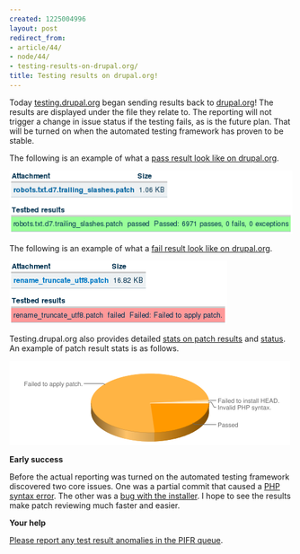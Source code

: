 ```yaml
---
created: 1225004996
layout: post
redirect_from:
- article/44/
- node/44/
- testing-results-on-drupal.org/
title: Testing results on drupal.org!
---
```

Today <a href="http://testing.drupal.org">testing.drupal.org</a> began sending results back to  <a href="http://drupal.org">drupal.org</a>! The results are displayed under the file they relate to. The reporting will not trigger a change in issue status if the testing fails, as is the future plan. That will be turned on when the automated testing framework has proven to be stable.

The following is an example of what a [pass result look like on drupal.org](http://drupal.org/node/180379#comment-739254).

<img src="/files/reporting.png" alt="pass example" />

The following is an example of what a [fail result look like on drupal.org](http://drupal.org/node/200185#comment-752032).

<img src="/files/reporting2.png" alt="fail example" />

Testing.drupal.org also provides detailed <a href="http://testing.drupal.org/pifr/stats">stats on patch results</a> and <a href="http://testing.drupal.org/pifr/status">status</a>. An example of patch result stats is as follows.

<img src="/files/testing.drupal.org-summary-stats.png" alt="stats example" />

<b>Early success</b>

Before the actual reporting was turned on the automated testing framework discovered two core issues. One was a partial commit that caused a <a href="http://drupal.org/node/323182#comment-1066946">PHP syntax error</a>. The other was a <a href="http://drupal.org/node/323372">bug with the installer</a>. I hope to see the results make patch reviewing much faster and easier.

<b>Your help</b>

<a href="http://drupal.org/project/issues/project_issue_file_review">Please report any test result anomalies in the PIFR queue</a>.
